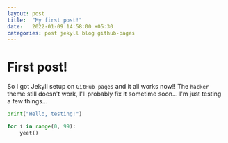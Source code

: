 ```yaml
---
layout: post
title:  "My first post!"
date:   2022-01-09 14:58:00 +05:30
categories: post jekyll blog github-pages
---
```


# First post!

So I got Jekyll setup on `GitHub pages` and it all works now!! 
The `hacker` theme still doesn't work, I'll probably fix it sometime soon...
I'm just testing a few things...

```python
print("Hello, testing!")

for i in range(0, 99):
    yeet()
```
